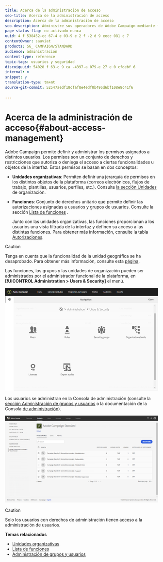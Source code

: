 ```yaml
---
title: Acerca de la administración de acceso
seo-title: Acerca de la administración de acceso
description: Acerca de la administración de acceso
seo-description: Administre sus operadores de Adobe Campaign mediante funciones, grupos y unidades de organización.
page-status-flag: no activado nunca
uuid: 4 f 538452-cc 67-4 e 03-9 e 2 f -2 d 9 eecc 081 c 7
contentOwner: sauviat
products: SG_ CAMPAIGN/STANDARD
audience: administración
content-type: reference
topic-tags: usuarios y seguridad
discoiquuid: 54028 f 63-c 9 ca -4397-a 079-e 27 e 0 cfdebf 6
internal: n
snippet: y
translation-type: tm+mt
source-git-commit: 52547aedf10cfaf8e4edf0b496d6bf108e8c41f6

---
```



# Acerca de la administración de acceso{#about-access-management}

Adobe Campaign permite definir y administrar los permisos asignados a distintos usuarios. Los permisos son un conjunto de derechos y restricciones que autoriza o deniega el acceso a ciertas funcionalidades u objetos de la interfaz. Estos permisos se basan en dos conceptos:

* **Unidades organizativas**: Permiten definir una jerarquía de permisos en los distintos objetos de la plataforma (correos electrónicos, flujos de trabajo, plantillas, usuarios, perfiles, etc.). Consulte [la sección Unidades](../../administration/using/organizational-units.md) de organización.
* **Funciones**: Conjunto de derechos unitario que permite definir las autorizaciones asignadas a usuarios y grupos de usuarios. Consulte la sección [Lista de funciones](../../administration/using/list-of-roles.md) .

   Junto con las unidades organizativas, las funciones proporcionan a los usuarios una vista filtrada de la interfaz y definen su acceso a las distintas funciones. Para obtener más información, consulte la tabla [Autorizaciones](https://docs.campaign.adobe.com/doc/standard/en/Technotes/AdobeCampaign-ACSRights.pdf).

>[!CAUTION]
>
>Tenga en cuenta que la funcionalidad de la unidad geográfica se ha desaprobado. Para obtener más información, consulte esta [página](https://helpx.adobe.com/campaign/kb/acs-deprecated-and-removed-features.html).

Las funciones, los grupos y las unidades de organización pueden ser administrados por el administrador funcional de la plataforma, en **[!UICONTROL Administration > Users & Security]** el menú.

![](assets/user_management_1.png)

Los usuarios se administran en la Consola de administración (consulte la [sección Administración de grupos y usuarios](../../administration/using/managing-groups-and-users.md) o la documentación de la Consola [de administración](https://helpx.adobe.com/enterprise/managing/user-guide.html)).

![](assets/user_management_6.png)

>[!CAUTION]
>
>Solo los usuarios con derechos de administración tienen acceso a la administración de usuarios.

**Temas relacionados**

* [Unidades organizativas](../../administration/using/organizational-units.md)
* [Lista de funciones](../../administration/using/list-of-roles.md)
* [Administración de grupos y usuarios](../../administration/using/managing-groups-and-users.md)


